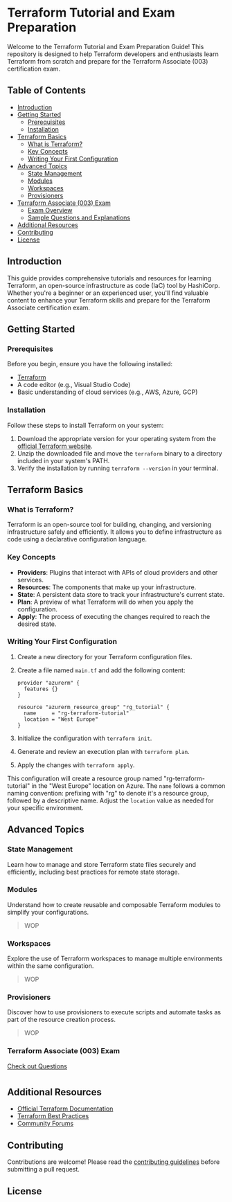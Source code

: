 
# Terraform Tutorial and Exam Preparation

Welcome to the Terraform Tutorial and Exam Preparation Guide! This repository is designed to help Terraform developers and enthusiasts learn Terraform from scratch and prepare for the Terraform Associate (003) certification exam.

## Table of Contents

- [Introduction](#introduction)
- [Getting Started](#getting-started)
  - [Prerequisites](#prerequisites)
  - [Installation](#installation)
- [Terraform Basics](#terraform-basics)
  - [What is Terraform?](#what-is-terraform)
  - [Key Concepts](#key-concepts)
  - [Writing Your First Configuration](#writing-your-first-configuration)
- [Advanced Topics](#advanced-topics)
  - [State Management](#state-management)
  - [Modules](#modules)
  - [Workspaces](#workspaces)
  - [Provisioners](#provisioners)
- [Terraform Associate (003) Exam](#terraform-associate-003-exam)
  - [Exam Overview](#exam-overview)
  - [Sample Questions and Explanations](#sample-questions-and-explanations)
- [Additional Resources](#additional-resources)
- [Contributing](#contributing)
- [License](#license)

## Introduction

This guide provides comprehensive tutorials and resources for learning Terraform, an open-source infrastructure as code (IaC) tool by HashiCorp. Whether you're a beginner or an experienced user, you'll find valuable content to enhance your Terraform skills and prepare for the Terraform Associate certification exam.

## Getting Started

### Prerequisites

Before you begin, ensure you have the following installed:

- [Terraform](https://www.terraform.io/downloads.html)
- A code editor (e.g., Visual Studio Code)
- Basic understanding of cloud services (e.g., AWS, Azure, GCP)

### Installation

Follow these steps to install Terraform on your system:

1. Download the appropriate version for your operating system from the [official Terraform website](https://www.terraform.io/downloads.html).
2. Unzip the downloaded file and move the `terraform` binary to a directory included in your system's PATH.
3. Verify the installation by running `terraform --version` in your terminal.

## Terraform Basics

### What is Terraform?

Terraform is an open-source tool for building, changing, and versioning infrastructure safely and efficiently. It allows you to define infrastructure as code using a declarative configuration language.

### Key Concepts

- **Providers**: Plugins that interact with APIs of cloud providers and other services.
- **Resources**: The components that make up your infrastructure.
- **State**: A persistent data store to track your infrastructure's current state.
- **Plan**: A preview of what Terraform will do when you apply the configuration.
- **Apply**: The process of executing the changes required to reach the desired state.

### Writing Your First Configuration

1. Create a new directory for your Terraform configuration files.
2. Create a file named `main.tf` and add the following content:

    ```hcl
    provider "azurerm" {
      features {}
    }

    resource "azurerm_resource_group" "rg_tutorial" {
      name     = "rg-terraform-tutorial"
      location = "West Europe"
    }
    ```

3. Initialize the configuration with `terraform init`.
4. Generate and review an execution plan with `terraform plan`.
5. Apply the changes with `terraform apply`.

This configuration will create a resource group named "rg-terraform-tutorial" in the "West Europe" location on Azure. The `name` follows a common naming convention: prefixing with "rg" to denote it's a resource group, followed by a descriptive name. Adjust the `location` value as needed for your specific environment.

## Advanced Topics

### State Management

Learn how to manage and store Terraform state files securely and efficiently, including best practices for remote state storage.

### Modules

Understand how to create reusable and composable Terraform modules to simplify your configurations.
> WOP
### Workspaces

Explore the use of Terraform workspaces to manage multiple environments within the same configuration.
> WOP
### Provisioners

Discover how to use provisioners to execute scripts and automate tasks as part of the resource creation process.
> WOP

### Terraform Associate (003) Exam

[Check out Questions ](./questions/001.md) 
#

## Additional Resources

- [Official Terraform Documentation](https://www.terraform.io/docs)
- [Terraform Best Practices](https://www.hashicorp.com/resources/terraform-best-practices)
- [Community Forums](https://discuss.hashicorp.com/c/terraform)

## Contributing

Contributions are welcome! Please read the [contributing guidelines](CONTRIBUTING.md) before submitting a pull request.

## License
